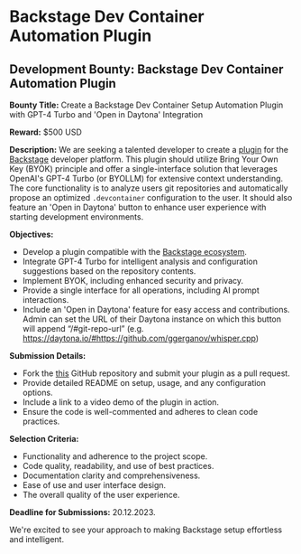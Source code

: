 # Backstage Dev Container Automation Plugin

## Development Bounty: Backstage Dev Container Automation Plugin

**Bounty Title:** Create a Backstage Dev Container Setup Automation Plugin with GPT-4 Turbo and 'Open in Daytona' Integration

**Reward:** $500 USD

**Description:**
We are seeking a talented developer to create a [plugin](https://backstage.io/plugins) for the [Backstage](https://backstage.io/) developer platform. This plugin should utilize Bring Your Own Key (BYOK) principle and offer a single-interface solution that leverages OpenAI's GPT-4 Turbo (or BYOLLM) for extensive context understanding. The core functionality is to analyze users git repositories and automatically propose an optimized `.devcontainer` configuration to the user. It should also feature an 'Open in Daytona' button to enhance user experience with starting development environments.

**Objectives:**

- Develop a plugin compatible with the [Backstage ecosystem](https://backstage.io/docs/plugins/create-a-plugin).
- Integrate GPT-4 Turbo for intelligent analysis and configuration suggestions based on the repository contents.
- Implement BYOK, including enhanced security and privacy.
- Provide a single interface for all operations, including AI prompt interactions.
- Include an 'Open in Daytona' feature for easy access and contributions. Admin can set the URL of their Daytona instance on which this button will append “/#git-repo-url” (e.g. https://daytona.io/#https://github.com/ggerganov/whisper.cpp)

**Submission Details:**

- Fork the [this](https://github.com/daytonaio/backstage-devcontainer-plugin/) GitHub repository and submit your plugin as a pull request.
- Provide detailed README on setup, usage, and any configuration options.
- Include a link to a video demo of the plugin in action.
- Ensure the code is well-commented and adheres to clean code practices.

**Selection Criteria:**

- Functionality and adherence to the project scope.
- Code quality, readability, and use of best practices.
- Documentation clarity and comprehensiveness.
- Ease of use and user interface design.
- The overall quality of the user experience.

**Deadline for Submissions:** 20.12.2023.

We're excited to see your approach to making Backstage setup effortless and intelligent.
